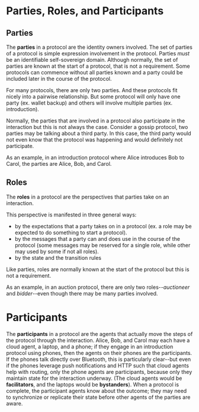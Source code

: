 # Parties, Roles, and Participants

## Parties

The __parties__ in a protocol are the identity owners involved. The set of parties of a protocol is simple expression involvement in the protocol. Parties *must* be an identifiable self-sovereign domain. Although normally, the set of parties are known at the start of a protocol, that is not a requirement. Some protocols can commence without all parties known and a party could be included later in the course of the protocol. 

For many protocols, there are only two parties. And these protocols fit nicely into a pairwise relationship. But some protocol will only have one party (ex. wallet backup) and others will involve multiple parties (ex. introduction).

Normally, the parties that are involved in a protocol also participate in the interaction but this is not always the case. Consider a gossip protocol, two parties may be talking about a third party. In this case, the third party would not even know that the protocol was happening and would definitely not participate.

As an example, in an introduction protocol where Alice introduces Bob to Carol, the parties are Alice, Bob, and Carol.

## Roles 

The __roles__ in a protocol are the perspectives that parties take on an
interaction. 

This perspective is manifested in three general ways:
 * by the expectations that a party takes on in a protocol (ex. a role may be expected to do something to start a protocol).
 * by the messages that a party can and does use in the course of the protocol (some messages may be reserved for a single role, while other may used by some if not all roles).
 * by the state and the transition rules
 
Like parties, roles are normally known at the start of the protocol but this is not a requirement.

As an example, in an auction protocol, there are only two roles--*auctioneer*
and *bidder*--even though there may be many parties involved.

# Participants

The __participants__ in a protocol are the agents that actually move the steps of
the protocol through the interaction. Alice, Bob, and Carol may each have a cloud
agent, a laptop, and a phone; if they engage in an introduction protocol using
phones, then the agents on their phones are the participants. If the phones
talk directly over Bluetooth, this is particularly clear--but even if the phones
leverage push notifications and HTTP such that cloud agents help with routing,
only the phone agents are participants, because only they maintain state for
the interaction underway. (The cloud agents would be __facilitators__, and
the laptops would be __bystanders__). When a
protocol is complete, the participant agents know about the outcome; they may
need to synchronize or replicate their state before other agents of the
parties are aware.
